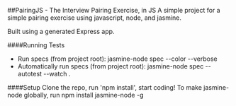 ##PairingJS - The Interview Pairing Exercise, in JS
A simple project for a simple pairing exercise using javascript, node, and jasmine.

Built using a generated Express app.

####Running Tests
* Run specs (from project root): jasmine-node spec --color --verbose
* Automatically run specs (from project root): jasmine-node spec --autotest --watch .

####Setup
Clone the repo, run 'npm install', start coding!
To make jasmine-node globally, run npm install jasmine-node -g
